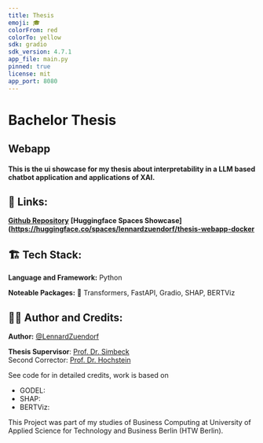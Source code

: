 ```yaml
---
title: Thesis
emoji: 🎓
colorFrom: red
colorTo: yellow
sdk: gradio
sdk_version: 4.7.1
app_file: main.py
pinned: true
license: mit
app_port: 8080
---
```


# Bachelor Thesis
## Webapp
#### This is the ui showcase for my thesis about interpretability in a LLM based chatbot application and applications of XAI.

## 🔗 Links:

**[Github Repository](https://github.com/LennardZuendorf/thesis-webapp)**
**[Huggingface Spaces Showcase](https://huggingface.co/spaces/lennardzuendorf/thesis-webapp-docker**

## 🏗️ Tech Stack:

**Language and Framework:** Python

**Noteable Packages:** 🤗 Transformers, FastAPI, Gradio, SHAP, BERTViz

## 👨‍💻 Author and Credits:</h2>

**Author:** [@LennardZuendorf](https://github.com/LennardZuendorf)

**Thesis Supervisor**: [Prof. Dr. Simbeck](https://www.htw-berlin.de/hochschule/personen/person/?eid=9862)
<br> Second Corrector: [Prof. Dr. Hochstein](https://www.htw-berlin.de/hochschule/personen/person/?eid=10628)

See code for in detailed credits, work is based on

- GODEL:
- SHAP:
- BERTViz:

This Project was part of my studies of Business Computing at University of Applied Science for Technology and Business Berlin (HTW Berlin).
